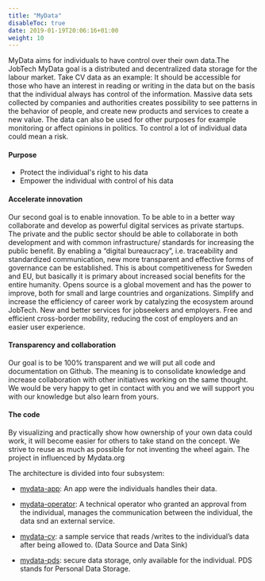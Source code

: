 ```yaml
---
title: "MyData"
disableToc: true
date: 2019-01-19T20:06:16+01:00
weight: 10
---
```


MyData aims for individuals to have control over their own data.The JobTech MyData goal is a distributed and decentralized data storage for the labour market. Take CV data as an example: It should be accessible for those who have an interest in reading or writing in the data but on the basis that the individual always has control of the information. Massive data sets collected by companies and authorities creates possibility to see patterns in the behavior of people, and create new products and services to create a new value. The data can also be used for other purposes for example monitoring or affect opinions in politics. To control a lot of individual data could mean a risk.

#### Purpose
- Protect the individual's right to his data
- Empower the individual with control of his data

#### Accelerate innovation
Our second goal is to enable innovation. To be able to in a better way collaborate and develop as powerful digital services as private startups. The private and the public sector should be able to collaborate in both development and with common infrastructure/ standards for increasing the public benefit. By enabling a “digital bureaucracy”, i.e. traceability and standardized communication, new more transparent and effective forms of governance can be established. This is about competitiveness for Sweden and EU, but basically it is primary about increased social benefits for the entire humanity. Opens source is a global movement and has the power to improve, both for small and large countries and organizations. Simplify and increase the efficiency of career work by catalyzing the ecosystem around JobTech.
New and better services for jobseekers and employers. Free and efficient cross-border mobility, reducing the cost of employers and an easier user experience.

#### Transparency and collaboration
Our goal is to be 100% transparent and we will put all code and documentation on Github. The meaning is to consolidate knowledge and increase collaboration with other initiatives working on the same thought. We would be very happy to get in contact with you and we will support you with our knowledge but also learn from yours.

#### The code
By visualizing and practically show how ownership of your own data could work, it will become easier for others to take stand on the concept.
We strive to reuse as much as possible for not inventing the wheel again. The project in influenced by Mydata.org

The architecture is divided into four subsystem:

- [mydata-app](https://github.com/JobtechSwe/mydata/tree/master/app): An app were the individuals handles their data.

- [mydata-operator](https://github.com/JobtechSwe/mydata/tree/master/operator): A technical operator who granted an approval from the individual, manages the communication between the individual, the data snd an external service.

- [mydata-cv](https://github.com/JobtechSwe/mydata/tree/master/examples/cv): a sample service that reads /writes to the individual’s data after being allowed to. (Data Source and Data Sink)

- [mydata-pds](https://github.com/JobtechSwe/mydata-pds): secure data storage, only available for the individual. PDS stands for Personal Data Storage.
